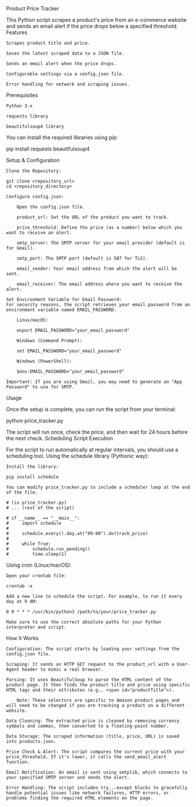 Product Price Tracker

This Python script scrapes a product's price from an e-commerce website and sends an email alert if the price drops below a specified threshold.
Features

    Scrapes product title and price.

    Saves the latest scraped data to a JSON file.

    Sends an email alert when the price drops.

    Configurable settings via a config.json file.

    Error handling for network and scraping issues.

Prerequisites

    Python 3.x

    requests library

    beautifulsoup4 library

You can install the required libraries using pip:

pip install requests beautifulsoup4

Setup & Configuration

    Clone the Repository:

    git clone <repository_url>
    cd <repository_directory>

    Configure config.json:

        Open the config.json file.

        product_url: Set the URL of the product you want to track.

        price_threshold: Define the price (as a number) below which you want to receive an alert.

        smtp_server: The SMTP server for your email provider (default is for Gmail).

        smtp_port: The SMTP port (default is 587 for TLS).

        email_sender: Your email address from which the alert will be sent.

        email_receiver: The email address where you want to receive the alert.

    Set Environment Variable for Email Password:
    For security reasons, the script retrieves your email password from an environment variable named EMAIL_PASSWORD.

        Linux/macOS:

        export EMAIL_PASSWORD="your_email_password"

        Windows (Command Prompt):

        set EMAIL_PASSWORD="your_email_password"

        Windows (PowerShell):

        $env:EMAIL_PASSWORD="your_email_password"

    Important: If you are using Gmail, you may need to generate an "App Password" to use for SMTP.

Usage

Once the setup is complete, you can run the script from your terminal:

python price_tracker.py

The script will run once, check the price, and then wait for 24 hours before the next check.
Scheduling Script Execution

For the script to run automatically at regular intervals, you should use a scheduling tool.
Using the schedule library (Pythonic way):

    Install the library:

    pip install schedule

    You can modify price_tracker.py to include a scheduler loop at the end of the file.

    # (in price_tracker.py)
    # ... (rest of the script)

    # if __name__ == "__main__":
    #     import schedule
    #
    #     schedule.every().day.at("09:00").do(track_price)
    #
    #     while True:
    #         schedule.run_pending()
    #         time.sleep(1)

Using cron (Linux/macOS):

    Open your crontab file:

    crontab -e

    Add a new line to schedule the script. For example, to run it every day at 9 AM:

    0 9 * * * /usr/bin/python3 /path/to/your/price_tracker.py

    Make sure to use the correct absolute paths for your Python interpreter and script.

How It Works

    Configuration: The script starts by loading your settings from the config.json file.

    Scraping: It sends an HTTP GET request to the product_url with a User-Agent header to mimic a real browser.

    Parsing: It uses BeautifulSoup to parse the HTML content of the product page. It then finds the product title and price using specific HTML tags and their attributes (e.g., <span id="productTitle">).

        Note: These selectors are specific to Amazon product pages and will need to be changed if you are tracking a product on a different website.

    Data Cleaning: The extracted price is cleaned by removing currency symbols and commas, then converted to a floating-point number.

    Data Storage: The scraped information (title, price, URL) is saved into products.json.

    Price Check & Alert: The script compares the current price with your price_threshold. If it's lower, it calls the send_email_alert function.

    Email Notification: An email is sent using smtplib, which connects to your specified SMTP server and sends the alert.

    Error Handling: The script includes try...except blocks to gracefully handle potential issues like network failures, HTTP errors, or problems finding the required HTML elements on the page.